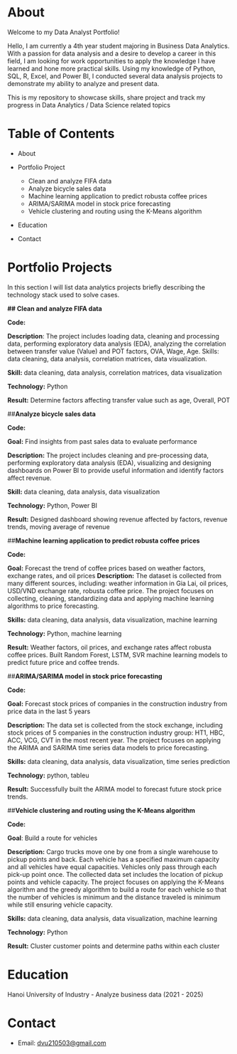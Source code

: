 # About

Welcome to my Data Analyst Portfolio!

Hello, I am currently a 4th year student majoring in Business Data Analytics. With a passion for data analysis and a desire to develop a career in this field, I am looking for work opportunities to apply the knowledge I have learned and hone more practical skills. Using my knowledge of Python, SQL, R, Excel, and Power BI, I conducted several data analysis projects to demonstrate my ability to analyze and present data.

This is my repository to showcase skills, share project  and track my progress in Data Analytics / Data Science related topics

# Table of Contents

- About
- Portfolio Project
  
  - Clean and analyze FIFA data
  - Analyze bicycle sales data
  - Machine learning application to predict robusta coffee prices
  - ARIMA/SARIMA model in stock price forecasting
  - Vehicle clustering and routing using the K-Means algorithm

- Education
- Contact

# Portfolio Projects
In this section I will list data analytics projects briefly describing the technology stack used to solve cases.

**## Clean and analyze FIFA data**

**Code:** 

**Description**: The project includes loading data, cleaning and processing data, performing exploratory data analysis (EDA), analyzing the correlation between transfer value (Value) and POT factors, OVA, Wage, Age. Skills: data cleaning, data analysis, correlation matrices, data visualization.

**Skill:** data cleaning, data analysis, correlation matrices, data visualization

**Technology:** Python

**Result:** Determine factors affecting transfer value such as age, Overall, POT


##**Analyze bicycle sales data**

**Code:**

**Goal:** Find insights from past sales data to evaluate performance

**Description:** The project includes cleaning and pre-processing data, performing exploratory data analysis (EDA), visualizing and designing dashboards on Power BI to provide useful information and identify factors affect revenue. 

**Skill:** data cleaning, data analysis, data visualization

**Technology:** Python, Power BI

**Result:** Designed dashboard showing revenue affected by factors, revenue trends, moving average of revenue

##**Machine learning application to predict robusta coffee prices**

**Code:** 

**Goal:** Forecast the trend of coffee prices based on weather factors, exchange rates, and oil prices
**Description:** The dataset is collected from many different sources, including: weather information in Gia Lai, oil prices, USD/VND exchange rate, robusta coffee price. The project focuses on collecting, cleaning, standardizing data and applying machine learning algorithms to price forecasting. 

**Skills:** data cleaning, data analysis, data visualization, machine learning

**Technology:** Python, machine learning

**Result:** Weather factors, oil prices, and exchange rates affect robusta coffee prices. Built Random Forest, LSTM, SVR machine learning models to predict future price and coffee trends.

##**ARIMA/SARIMA model in stock price forecasting**

**Code:**

**Goal:** Forecast stock prices of companies in the construction industry from price data in the last 5 years

**Description:** The data set is collected from the stock exchange, including stock prices of 5 companies in the construction industry group: HT1, HBC, ACC, VCG, CVT in the most recent year. The project focuses on applying the ARIMA and SARIMA time series data models to price forecasting.

**Skills:** data cleaning, data analysis, data visualization, time series prediction

**Technology:** python, tableu

**Result:** Successfully built the ARIMA model to forecast future stock price trends.

##**Vehicle clustering and routing using the K-Means algorithm**

**Code:**

**Goal**: Build a route for vehicles

**Description:** Cargo trucks move one by one from a single warehouse to pickup points and back. Each vehicle has a specified maximum capacity and all vehicles have equal capacities. Vehicles only pass through each pick-up point once. The collected data set includes the location of pickup points and vehicle capacity. The project focuses on applying the K-Means algorithm and the greedy algorithm to build a route for each vehicle so that the number of vehicles is minimum and the distance traveled is minimum while still ensuring vehicle capacity.

**Skills:** data cleaning, data analysis, data visualization, machine learning

**Technology:** Python

**Result:** Cluster customer points and determine paths within each cluster

# Education
Hanoi University of Industry - Analyze business data (2021 - 2025)
# Contact
- Email: dvu210503@gmail.com
